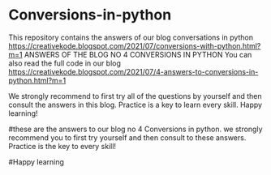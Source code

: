 # Conversions-in-python
This repository contains the answers of our blog conversations in python https://creativekode.blogspot.com/2021/07/conversions-with-python.html?m=1
ANSWERS OF THE BLOG NO 4 CONVERSIONS IN PYTHON
You can also read the full code in our blog https://creativekode.blogspot.com/2021/07/4-answers-to-conversions-in-python.html?m=1 


We strongly recommend to first try all of the questions by yourself and then consult the answers in this blog. Practice is a key to learn every skill. Happy learning! 



#these are the answers to our blog no 4 Conversions in python. we strongly recommend you to first try yourself and then consult to these answers. Practice is the key to every skill!

#Happy learning




